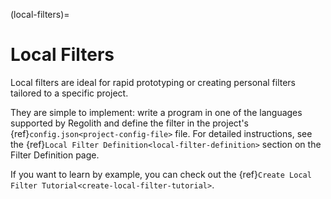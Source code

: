 (local-filters)=
# Local Filters
Local filters are ideal for rapid prototyping or creating personal filters tailored to a specific project.

They are simple to implement: write a program in one of the languages supported by Regolith and define the filter in the project's {ref}`config.json<project-config-file>` file. For detailed instructions, see the {ref}`Local Filter Definition<local-filter-definition>` section on the Filter Definition page.

If you want to learn by example, you can check out the {ref}`Create Local Filter Tutorial<create-local-filter-tutorial>`.
